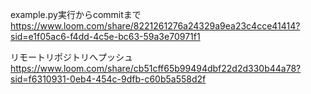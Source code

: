 example.py実行からcommitまで
https://www.loom.com/share/8221261276a24329a9ea23c4cce41414?sid=e1f05ac6-f4dd-4c5e-bc63-59a3e70971f1

リモートリポジトリへプッシュ
https://www.loom.com/share/cb51cff65b99494dbf22d2d330b44a78?sid=f6310931-0eb4-454c-9dfb-c60b5a558d2f
